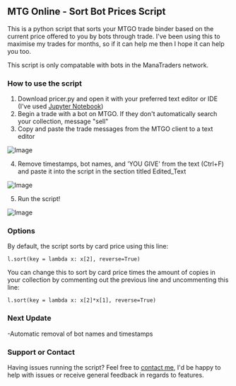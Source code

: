 ## MTG Online - Sort Bot Prices Script

This is a python script that sorts your MTGO trade binder based on the current price offered to you by bots through trade. I've been using this to maximise my trades for months, so if it can help me then I hope it can help you too.

This script is only compatable with bots in the ManaTraders network.

### How to use the script

1. Download pricer.py and open it with your preferred text editor or IDE (I've used [Jupyter Notebook](https://jupyter.org/))
2. Begin a trade with a bot on MTGO. If they don't automatically search your collection, message "sell"
3. Copy and paste the trade messages from the MTGO client to a text editor

![Image](https://i.imgur.com/CQEXME5.jpg)

4. Remove timestamps, bot names, and 'YOU GIVE' from the text (Ctrl+F) and paste it into the script in the section titled Edited_Text

![Image](https://i.imgur.com/RUo4IgP.jpg)

5. Run the script!

![Image](https://i.imgur.com/9noZdzB.jpg)

### Options

By default, the script sorts by card price using this line:

  `l.sort(key = lambda x: x[2], reverse=True)`

You can change this to sort by card price times the amount of copies in your collection by commenting out the previous line and uncommenting this line:

  `l.sort(key = lambda x: x[2]*x[1], reverse=True)`

### Next Update

-Automatic removal of bot names and timestamps

### Support or Contact

Having issues running the script? Feel free to [contact me](mikeds@live.com.au), I'd be happy to help with issues or receive general feedback in regards to features.
